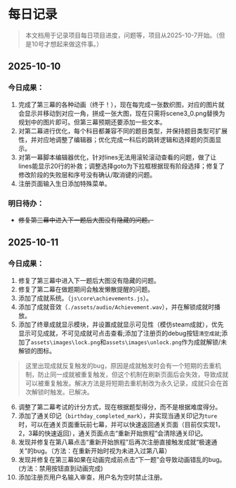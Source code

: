 # 每日记录

> 本文档用于记录项目每日项目进度，问题等，项目从2025-10-7开始。（但是10号才想起来做这件事。）

## 2025-10-10
### 今日成果：
1. 完成了第三幕的各种动画（终于！），现在每完成一张数织图，对应的图片就会显示并移动到对应一角，拼成一张大图，现在只需将scene3_0.png替换为规划中的图片即可。但第三幕预期还要添加一些文本。
2. 对第二幕进行优化，每个科目都兼容不同的题目类型，并保持题目类型可扩展性，并对应地调整了编辑器；优化完成一科后的跳转逻辑和选择题的页面显示。
3. 对第一幕脚本编辑器优化，针对lines无法用滚轮滚动查看的问题，做了让lines能显示20行的补救；调整选择goto为下拉框根据现有阶段选择；修复了修改阶段的失败层和序号没有确认/取消键的问题。
4. 注册页面输入生日添加特殊菜单。
### 明日待办：
- ~~修复第三幕中进入下一题后大图没有隐藏的问题。~~

## 2025-10-11
### 今日成果：
1. 修复了第三幕中进入下一题后大图没有隐藏的问题。
2. 修复了第二幕在做题期间会触发懒散提醒的问题。
3. 添加了成就系统。（`js\core\achievements.js`）。
4. 添加了成就音效（`./assets/audio/Achievement.wav`），并在解锁成就时播放。
5. 添加了终章成就显示模块，并设置成就显示可见性（模仿steam成就），优先显示可见成就，不可见成就可点击查看;添加了注册页的debug按钮`清空成就`;添加了`assets\images\lock.png`和`assets\images\unlock.png`作为成就解锁/未解锁的图标。
> 这里出现成就反复触发的bug，原因是成就触发时会有一个短期的去重机制，防止同一成就被重复触发，但这个机制在刷新页面后会失效，导致成就可以被重复触发。解决方法是将短期去重机制改为永久记录，成就只会在首次解锁时触发。已解决。
6. 调整了第二幕考试的计分方式，现在根据题型得分，而不是根据难度得分。 
7. 添加了通关印记（`birthday_completed_mark`），并实现当通关印记为`ture`时，可以在通关页面重玩前七幕，并可以快速返回通关页面（目前仅实现1，2，3幕的快速返回），通关页面点击“重新开始旅程”会清除通关印记。
8. 发现并修复在第八幕点击“重新开始旅程”后再次注册直接触发成就“极速通关”的bug。（方法：在重新开始时视为未进入过第八幕）
9. 发现并修复在第三幕如果在动画完成前点击“下一题”会导致动画错乱的bug。(方法：禁用按钮直到动画完成)
10. 添加注册页用户名输入审查，用户名为空时禁止注册。